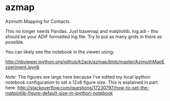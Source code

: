 azmap
=====

Azimuth Mapping for Contacts

This no longer needs Pandas. Just basemap and matplotlib.
log.adi - this should be your ADIF formatted log file.
Try to put as many grids in there as possible.

You can likely see the notebook in the viewer using:

http://nbviewer.ipython.org/github/k2ack/azmap/blob/master/AzimuthMapExperiment.ipynb

_Note_: The figures are large here because I've edited my local ipython notebook configuration to set a 12x8 figure size. This is explained in part here: http://stackoverflow.com/questions/17230797/how-to-set-the-matplotlib-figure-default-size-in-ipython-notebook
